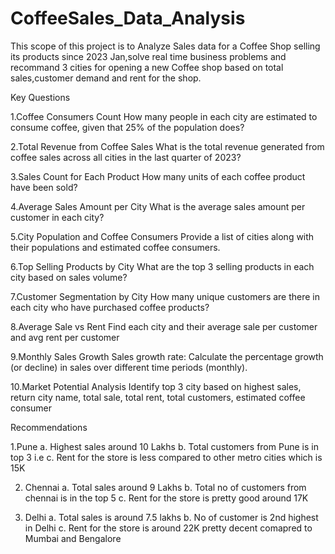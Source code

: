 # CoffeeSales_Data_Analysis

This scope of this project is to Analyze Sales data for a Coffee Shop selling its products since 2023 Jan,solve real time business problems and 
recommand 3 cities for opening a new Coffee shop based on total sales,customer demand and rent for the shop. 

Key Questions

1.Coffee Consumers Count
How many people in each city are estimated to consume coffee, given that 25% of the population does?

2.Total Revenue from Coffee Sales
What is the total revenue generated from coffee sales across all cities in the last quarter of 2023?

3.Sales Count for Each Product
How many units of each coffee product have been sold?

4.Average Sales Amount per City
What is the average sales amount per customer in each city?

5.City Population and Coffee Consumers
Provide a list of cities along with their populations and estimated coffee consumers.

6.Top Selling Products by City
What are the top 3 selling products in each city based on sales volume?

7.Customer Segmentation by City
How many unique customers are there in each city who have purchased coffee products?

8.Average Sale vs Rent
Find each city and their average sale per customer and avg rent per customer

9.Monthly Sales Growth
Sales growth rate: Calculate the percentage growth (or decline) in sales over different time periods (monthly).

10.Market Potential Analysis
Identify top 3 city based on highest sales, return city name, total sale, total rent, total customers, estimated coffee consumer

Recommendations 

1.Pune 
    a. Highest sales around 10 Lakhs
    b. Total customers from Pune is in top 3 i.e 
    c. Rent for the store is less compared to other metro cities which is 15K

2. Chennai
    a. Total sales around 9 Lakhs
    b. Total no of customers from chennai is in the top 5
    c. Rent for the store is pretty good around 17K

3. Delhi
     a. Total sales is around 7.5 lakhs
     b. No of customer is 2nd highest in Delhi
     c. Rent for the store is around 22K pretty decent comapred to Mumbai and Bengalore 
